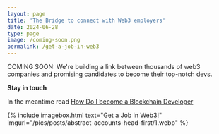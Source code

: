 ```yaml
---
layout: page
title: 'The Bridge to connect with Web3 employers'
date: 2024-06-28
type: page
image: /coming-soon.png
permalink: /get-a-job-in-web3
---
```

COMING SOON: We're building a link between thousands of web3 companies and promising candidates to become their top-notch devs.

**Stay in touch**


In the meantime read [How Do I become a Blockchain Developer](/en/post/how-do-i-start-blockchain-development)


{% include imagebox.html text="Get a Job in Web3!" imgurl="/pics/posts/abstract-accounts-head-first/1.webp" %}


